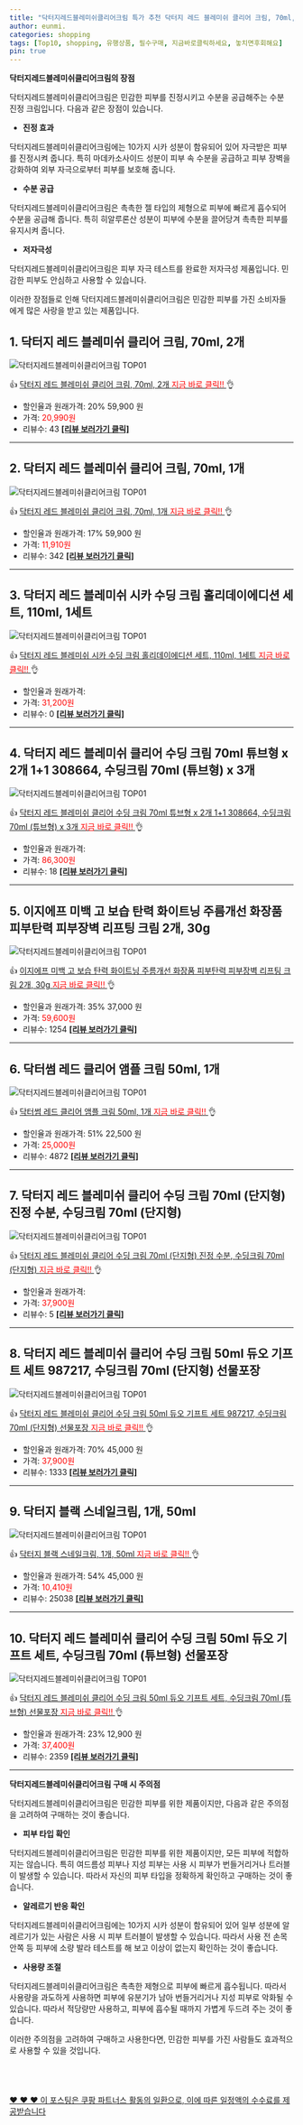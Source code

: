 ```yaml
---
title: "닥터지레드블레미쉬클리어크림 특가 추천 닥터지 레드 블레미쉬 클리어 크림, 70ml, 2개 비교 장점"
author: eunmi.
categories: shopping
tags: [Top10, shopping, 유행상품, 필수구매, 지금바로클릭하세요, 놓치면후회해요]
pin: true
---
```

**닥터지레드블레미쉬클리어크림의 장점**

닥터지레드블레미쉬클리어크림은 민감한 피부를 진정시키고 수분을 공급해주는 수분 진정 크림입니다. 다음과 같은 장점이 있습니다.

* **진정 효과**

닥터지레드블레미쉬클리어크림에는 10가지 시카 성분이 함유되어 있어 자극받은 피부를 진정시켜 줍니다. 특히 마데카소사이드 성분이 피부 속 수분을 공급하고 피부 장벽을 강화하여 외부 자극으로부터 피부를 보호해 줍니다.

* **수분 공급**

닥터지레드블레미쉬클리어크림은 촉촉한 젤 타입의 제형으로 피부에 빠르게 흡수되어 수분을 공급해 줍니다. 특히 히알루론산 성분이 피부에 수분을 끌어당겨 촉촉한 피부를 유지시켜 줍니다.

* **저자극성**

닥터지레드블레미쉬클리어크림은 피부 자극 테스트를 완료한 저자극성 제품입니다. 민감한 피부도 안심하고 사용할 수 있습니다.

이러한 장점들로 인해 닥터지레드블레미쉬클리어크림은 민감한 피부를 가진 소비자들에게 많은 사랑을 받고 있는 제품입니다.

   

## 1. 닥터지 레드 블레미쉬 클리어 크림, 70ml, 2개

![닥터지레드블레미쉬클리어크림 TOP01](https://thumbnail10.coupangcdn.com/thumbnails/remote/230x230ex/image/vendor_inventory/8b90/5d6649a16bd2439b3bcb9d682c85173b83aa8b47e5b32c420a1e3a2a340f.png)


👍 [닥터지 레드 블레미쉬 클리어 크림, 70ml, 2개 <font color=red> 지금 바로 클릭!! </font> ](https://link.coupang.com/re/AFFSDP?lptag=AF3617701&subid=GithubCoopas&pageKey=5399156946&traceid=V0-153&itemId=9419886722&vendorItemId=83691234439) 👌 


- 할인율과 원래가격: 20%  59,900   원
- 가격: <span style='color:red'>20,990원</span>
- 리뷰수: 43  [**[리뷰 보러가기 클릭]**](https://link.coupang.com/re/AFFSDP?lptag=AF3617701&subid=GithubCoopas&pageKey=5399156946&traceid=V0-153&itemId=9419886722&vendorItemId=83691234439)

---


   

## 2. 닥터지 레드 블레미쉬 클리어 크림, 70ml, 1개

![닥터지레드블레미쉬클리어크림 TOP01](https://thumbnail8.coupangcdn.com/thumbnails/remote/230x230ex/image/vendor_inventory/9650/eadad0ee4aff98f6be86c99af46cc14b00d7e657ffda37f36dedf2da02d1.PNG)


👍 [닥터지 레드 블레미쉬 클리어 크림, 70ml, 1개 <font color=red> 지금 바로 클릭!! </font> ](https://link.coupang.com/re/AFFSDP?lptag=AF3617701&subid=GithubCoopas&pageKey=5399156946&traceid=V0-153&itemId=2238018620&vendorItemId=86414475319) 👌 


- 할인율과 원래가격: 17%  59,900   원
- 가격: <span style='color:red'>11,910원</span>
- 리뷰수: 342  [**[리뷰 보러가기 클릭]**](https://link.coupang.com/re/AFFSDP?lptag=AF3617701&subid=GithubCoopas&pageKey=5399156946&traceid=V0-153&itemId=2238018620&vendorItemId=86414475319)

---


   

## 3. 닥터지 레드 블레미쉬 시카 수딩 크림 홀리데이에디션 세트, 110ml, 1세트

![닥터지레드블레미쉬클리어크림 TOP01](https://thumbnail9.coupangcdn.com/thumbnails/remote/230x230ex/image/retail/images/1686307359343240-83e0010f-d8c0-46f5-a3f8-6991be9d519b.jpg)


👍 [닥터지 레드 블레미쉬 시카 수딩 크림 홀리데이에디션 세트, 110ml, 1세트 <font color=red> 지금 바로 클릭!! </font> ](https://link.coupang.com/re/AFFSDP?lptag=AF3617701&subid=GithubCoopas&pageKey=6838197453&traceid=V0-153&itemId=16252927752&vendorItemId=83446079160) 👌 


- 할인율과 원래가격: 
- 가격: <span style='color:red'>31,200원</span>
- 리뷰수: 0  [**[리뷰 보러가기 클릭]**](https://link.coupang.com/re/AFFSDP?lptag=AF3617701&subid=GithubCoopas&pageKey=6838197453&traceid=V0-153&itemId=16252927752&vendorItemId=83446079160)

---


   

## 4. 닥터지 레드 블레미쉬 클리어 수딩 크림 70ml 튜브형 x 2개 1+1 308664, 수딩크림 70ml (튜브형) x 3개

![닥터지레드블레미쉬클리어크림 TOP01](https://thumbnail9.coupangcdn.com/thumbnails/remote/230x230ex/image/vendor_inventory/6902/a2ee8bf078dd2ed857950fb11fd5c0faa34504be0343787bafdc33e99331.jpg)


👍 [닥터지 레드 블레미쉬 클리어 수딩 크림 70ml 튜브형 x 2개 1+1 308664, 수딩크림 70ml (튜브형) x 3개 <font color=red> 지금 바로 클릭!! </font> ](https://link.coupang.com/re/AFFSDP?lptag=AF3617701&subid=GithubCoopas&pageKey=7341217255&traceid=V0-153&itemId=19024332718&vendorItemId=86332442445) 👌 


- 할인율과 원래가격: 
- 가격: <span style='color:red'>86,300원</span>
- 리뷰수: 18  [**[리뷰 보러가기 클릭]**](https://link.coupang.com/re/AFFSDP?lptag=AF3617701&subid=GithubCoopas&pageKey=7341217255&traceid=V0-153&itemId=19024332718&vendorItemId=86332442445)

---


   

## 5. 이지에프 미백 고 보습 탄력 화이트닝 주름개선 화장품 피부탄력 피부장벽 리프팅 크림 2개, 30g

![닥터지레드블레미쉬클리어크림 TOP01](https://thumbnail8.coupangcdn.com/thumbnails/remote/230x230ex/image/vendor_inventory/e1e8/f486346ab563e8b2b242672e5c628140bbea24d8e9da24260d40d9cd5d2b.jpg)


👍 [이지에프 미백 고 보습 탄력 화이트닝 주름개선 화장품 피부탄력 피부장벽 리프팅 크림 2개, 30g <font color=red> 지금 바로 클릭!! </font> ](https://link.coupang.com/re/AFFSDP?lptag=AF3617701&subid=GithubCoopas&pageKey=7273242456&traceid=V0-153&itemId=18554503183&vendorItemId=83805894706) 👌 


- 할인율과 원래가격: 35%  37,000   원
- 가격: <span style='color:red'>59,600원</span>
- 리뷰수: 1254  [**[리뷰 보러가기 클릭]**](https://link.coupang.com/re/AFFSDP?lptag=AF3617701&subid=GithubCoopas&pageKey=7273242456&traceid=V0-153&itemId=18554503183&vendorItemId=83805894706)

---


   

## 6. 닥터썸 레드 클리어 앰플 크림 50ml, 1개

![닥터지레드블레미쉬클리어크림 TOP01](https://thumbnail9.coupangcdn.com/thumbnails/remote/230x230ex/image/vendor_inventory/de61/b5b66da7d6ff1884b1560a826238a92b950d75075c28776b76b00c534751.jpg)


👍 [닥터썸 레드 클리어 앰플 크림 50ml, 1개 <font color=red> 지금 바로 클릭!! </font> ](https://link.coupang.com/re/AFFSDP?lptag=AF3617701&subid=GithubCoopas&pageKey=7031007163&traceid=V0-153&itemId=17351633736&vendorItemId=84521963774) 👌 


- 할인율과 원래가격: 51%  22,500   원
- 가격: <span style='color:red'>25,000원</span>
- 리뷰수: 4872  [**[리뷰 보러가기 클릭]**](https://link.coupang.com/re/AFFSDP?lptag=AF3617701&subid=GithubCoopas&pageKey=7031007163&traceid=V0-153&itemId=17351633736&vendorItemId=84521963774)

---


   

## 7. 닥터지 레드 블레미쉬 클리어 수딩 크림 70ml (단지형) 진정 수분, 수딩크림 70ml (단지형)

![닥터지레드블레미쉬클리어크림 TOP01](https://thumbnail7.coupangcdn.com/thumbnails/remote/230x230ex/image/vendor_inventory/c894/be03cab53a09a468cbad8bac8d74cdaaa7ca2a0c1df4ac4390df5fb3ab8e.jpg)


👍 [닥터지 레드 블레미쉬 클리어 수딩 크림 70ml (단지형) 진정 수분, 수딩크림 70ml (단지형) <font color=red> 지금 바로 클릭!! </font> ](https://link.coupang.com/re/AFFSDP?lptag=AF3617701&subid=GithubCoopas&pageKey=6762289290&traceid=V0-153&itemId=19203532256&vendorItemId=86388251504) 👌 


- 할인율과 원래가격: 
- 가격: <span style='color:red'>37,900원</span>
- 리뷰수: 5  [**[리뷰 보러가기 클릭]**](https://link.coupang.com/re/AFFSDP?lptag=AF3617701&subid=GithubCoopas&pageKey=6762289290&traceid=V0-153&itemId=19203532256&vendorItemId=86388251504)

---


   

## 8. 닥터지 레드 블레미쉬 클리어 수딩 크림 50ml 듀오 기프트 세트 987217, 수딩크림 70ml (단지형) 선물포장

![닥터지레드블레미쉬클리어크림 TOP01](https://thumbnail9.coupangcdn.com/thumbnails/remote/230x230ex/image/vendor_inventory/284f/c80bdb5f332f78e1934d4abe879122113beb4ad30e9b69caf384d45891d4.jpg)


👍 [닥터지 레드 블레미쉬 클리어 수딩 크림 50ml 듀오 기프트 세트 987217, 수딩크림 70ml (단지형) 선물포장 <font color=red> 지금 바로 클릭!! </font> ](https://link.coupang.com/re/AFFSDP?lptag=AF3617701&subid=GithubCoopas&pageKey=7419206971&traceid=V0-153&itemId=19262819879&vendorItemId=86643832444) 👌 


- 할인율과 원래가격: 70%  45,000   원
- 가격: <span style='color:red'>37,900원</span>
- 리뷰수: 1333  [**[리뷰 보러가기 클릭]**](https://link.coupang.com/re/AFFSDP?lptag=AF3617701&subid=GithubCoopas&pageKey=7419206971&traceid=V0-153&itemId=19262819879&vendorItemId=86643832444)

---


   

## 9. 닥터지 블랙 스네일크림, 1개, 50ml

![닥터지레드블레미쉬클리어크림 TOP01](https://thumbnail6.coupangcdn.com/thumbnails/remote/230x230ex/image/product/image/vendoritem/2018/11/21/4086452551/1fab76b6-8afb-464b-8add-1e485bbac483.jpg)


👍 [닥터지 블랙 스네일크림, 1개, 50ml <font color=red> 지금 바로 클릭!! </font> ](https://link.coupang.com/re/AFFSDP?lptag=AF3617701&subid=GithubCoopas&pageKey=7112172506&traceid=V0-153&itemId=439209653&vendorItemId=4086452551) 👌 


- 할인율과 원래가격: 54%  45,000   원
- 가격: <span style='color:red'>10,410원</span>
- 리뷰수: 25038  [**[리뷰 보러가기 클릭]**](https://link.coupang.com/re/AFFSDP?lptag=AF3617701&subid=GithubCoopas&pageKey=7112172506&traceid=V0-153&itemId=439209653&vendorItemId=4086452551)

---


   

## 10. 닥터지 레드 블레미쉬 클리어 수딩 크림 50ml 듀오 기프트 세트, 수딩크림 70ml (튜브형) 선물포장

![닥터지레드블레미쉬클리어크림 TOP01](https://thumbnail6.coupangcdn.com/thumbnails/remote/230x230ex/image/vendor_inventory/eff2/4d5f6c40af6c281050102cd39f301acc8d6778722392994fde3964e1882b.jpg)


👍 [닥터지 레드 블레미쉬 클리어 수딩 크림 50ml 듀오 기프트 세트, 수딩크림 70ml (튜브형) 선물포장 <font color=red> 지금 바로 클릭!! </font> ](https://link.coupang.com/re/AFFSDP?lptag=AF3617701&subid=GithubCoopas&pageKey=7514636280&traceid=V0-153&itemId=19696994513&vendorItemId=87523487735) 👌 


- 할인율과 원래가격: 23%  12,900   원
- 가격: <span style='color:red'>37,400원</span>
- 리뷰수: 2359  [**[리뷰 보러가기 클릭]**](https://link.coupang.com/re/AFFSDP?lptag=AF3617701&subid=GithubCoopas&pageKey=7514636280&traceid=V0-153&itemId=19696994513&vendorItemId=87523487735)

---
**닥터지레드블레미쉬클리어크림 구매 시 주의점**

닥터지레드블레미쉬클리어크림은 민감한 피부를 위한 제품이지만, 다음과 같은 주의점을 고려하여 구매하는 것이 좋습니다.

* **피부 타입 확인**

닥터지레드블레미쉬클리어크림은 민감한 피부를 위한 제품이지만, 모든 피부에 적합하지는 않습니다. 특히 여드름성 피부나 지성 피부는 사용 시 피부가 번들거리거나 트러블이 발생할 수 있습니다. 따라서 자신의 피부 타입을 정확하게 확인하고 구매하는 것이 좋습니다.

* **알레르기 반응 확인**

닥터지레드블레미쉬클리어크림에는 10가지 시카 성분이 함유되어 있어 일부 성분에 알레르기가 있는 사람은 사용 시 피부 트러블이 발생할 수 있습니다. 따라서 사용 전 손목 안쪽 등 피부에 소량 발라 테스트를 해 보고 이상이 없는지 확인하는 것이 좋습니다.

* **사용량 조절**

닥터지레드블레미쉬클리어크림은 촉촉한 제형으로 피부에 빠르게 흡수됩니다. 따라서 사용량을 과도하게 사용하면 피부에 유분기가 남아 번들거리거나 지성 피부로 악화될 수 있습니다. 따라서 적당량만 사용하고, 피부에 흡수될 때까지 가볍게 두드려 주는 것이 좋습니다.

이러한 주의점을 고려하여 구매하고 사용한다면, 민감한 피부를 가진 사람들도 효과적으로 사용할 수 있을 것입니다.<br><br><br><br><br> [ ❤ ❤ ❤ 이 포스팅은 쿠팡 파트너스 활동의 일환으로, 이에 따른 일정액의 수수료를 제공받습니다](https://link.coupang.com/a/bcEFyh)